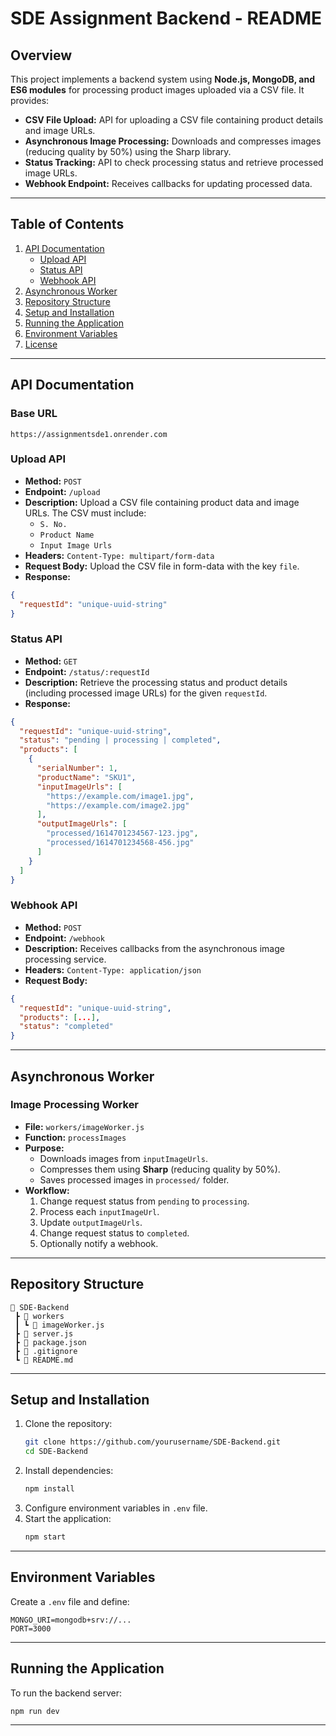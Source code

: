 # SDE Assignment Backend - README

## Overview
This project implements a backend system using **Node.js, MongoDB, and ES6 modules** for processing product images uploaded via a CSV file. It provides:

- **CSV File Upload:** API for uploading a CSV file containing product details and image URLs.
- **Asynchronous Image Processing:** Downloads and compresses images (reducing quality by 50%) using the Sharp library.
- **Status Tracking:** API to check processing status and retrieve processed image URLs.
- **Webhook Endpoint:** Receives callbacks for updating processed data.

---

## Table of Contents

1. [API Documentation](#api-documentation)
   - [Upload API](#upload-api)
   - [Status API](#status-api)
   - [Webhook API](#webhook-api)
2. [Asynchronous Worker](#asynchronous-worker)
3. [Repository Structure](#repository-structure)
4. [Setup and Installation](#setup-and-installation)
5. [Running the Application](#running-the-application)
6. [Environment Variables](#environment-variables)
7. [License](#license)

---

## API Documentation

### Base URL
```
https://assignmentsde1.onrender.com
```

### Upload API
- **Method:** `POST`
- **Endpoint:** `/upload`
- **Description:** Upload a CSV file containing product data and image URLs. The CSV must include:
  - `S. No.`
  - `Product Name`
  - `Input Image Urls`
- **Headers:** `Content-Type: multipart/form-data`
- **Request Body:** Upload the CSV file in form-data with the key `file`.
- **Response:**
```json
{
  "requestId": "unique-uuid-string"
}
```

### Status API
- **Method:** `GET`
- **Endpoint:** `/status/:requestId`
- **Description:** Retrieve the processing status and product details (including processed image URLs) for the given `requestId`.
- **Response:**
```json
{
  "requestId": "unique-uuid-string",
  "status": "pending | processing | completed",
  "products": [
    {
      "serialNumber": 1,
      "productName": "SKU1",
      "inputImageUrls": [
        "https://example.com/image1.jpg",
        "https://example.com/image2.jpg"
      ],
      "outputImageUrls": [
        "processed/1614701234567-123.jpg",
        "processed/1614701234568-456.jpg"
      ]
    }
  ]
}
```

### Webhook API
- **Method:** `POST`
- **Endpoint:** `/webhook`
- **Description:** Receives callbacks from the asynchronous image processing service.
- **Headers:** `Content-Type: application/json`
- **Request Body:**
```json
{
  "requestId": "unique-uuid-string",
  "products": [...],
  "status": "completed"
}
```

---

## Asynchronous Worker

### Image Processing Worker
- **File:** `workers/imageWorker.js`
- **Function:** `processImages`
- **Purpose:**
  - Downloads images from `inputImageUrls`.
  - Compresses them using **Sharp** (reducing quality by 50%).
  - Saves processed images in `processed/` folder.
- **Workflow:**
  1. Change request status from `pending` to `processing`.
  2. Process each `inputImageUrl`.
  3. Update `outputImageUrls`.
  4. Change request status to `completed`.
  5. Optionally notify a webhook.

---

## Repository Structure
```
📂 SDE-Backend
 ┣ 📂 workers
 ┃ ┗ 📜 imageWorker.js
 ┣ 📜 server.js
 ┣ 📜 package.json
 ┣ 📜 .gitignore
 ┗ 📜 README.md
```

---

## Setup and Installation

1. Clone the repository:
   ```sh
   git clone https://github.com/yourusername/SDE-Backend.git
   cd SDE-Backend
   ```
2. Install dependencies:
   ```sh
   npm install
   ```
3. Configure environment variables in `.env` file.
4. Start the application:
   ```sh
   npm start
   ```

---

## Environment Variables
Create a `.env` file and define:
```
MONGO_URI=mongodb+srv://...
PORT=3000
```

---

## Running the Application
To run the backend server:
```sh
npm run dev
```

---


